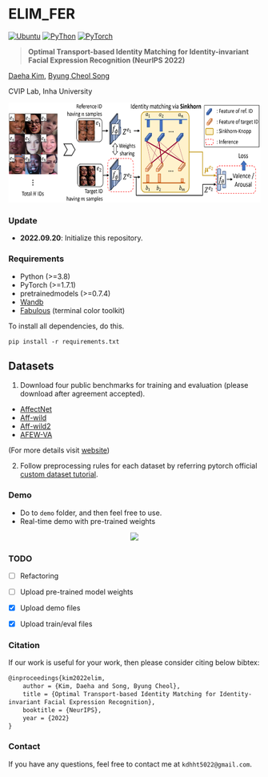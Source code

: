 # ELIM_FER

<a href="https://releases.ubuntu.com/16.04/"><img alt="Ubuntu" src="https://img.shields.io/badge/Ubuntu-16.04-green"></a>
<a href="https://www.python.org/downloads/release/python-370/"><img alt="PyThon" src="https://img.shields.io/badge/Python-v3.8-blue"></a>
<a href="https://pytorch.org/get-started/locally/"><img alt="PyTorch" src="https://img.shields.io/badge/PyTorch-ee4c2c?logo=pytorch&logoColor=white"></a>

> **Optimal Transport-based Identity Matching for Identity-invariant Facial Expression Recognition (NeurIPS 2022)**<br>

[Daeha Kim](https://scholar.google.co.kr/citations?user=PVt7f0YAAAAJ&hl=ko), [Byung Cheol Song](https://scholar.google.co.kr/citations?user=yo-cOtMAAAAJ&hl=ko)

CVIP Lab, Inha University

<p align="center">
<img src="https://github.com/kdhht2334/ELIM_FER/blob/main/pics/main.png" height="200", width="3000"/>
</p>

### Update

- __2022.09.20__: Initialize this repository.


### Requirements

- Python (>=3.8)
- PyTorch (>=1.7.1)
- pretrainedmodels (>=0.7.4)
- [Wandb](https://wandb.ai/)
- [Fabulous](https://github.com/jart/fabulous) (terminal color toolkit)

To install all dependencies, do this.

```
pip install -r requirements.txt
```

## Datasets

1. Download four public benchmarks for training and evaluation (please download after agreement accepted).

  - [AffectNet](http://mohammadmahoor.com/affectnet/)
  - [Aff-wild](https://ibug.doc.ic.ac.uk/resources/first-affect-wild-challenge/) 
  - [Aff-wild2](https://ibug.doc.ic.ac.uk/resources/aff-wild2/)
  - [AFEW-VA](https://ibug.doc.ic.ac.uk/resources/afew-va-database/)
 
 (For more details visit [website](https://ibug.doc.ic.ac.uk/))

2. Follow preprocessing rules for each dataset by referring pytorch official [custom dataset tutorial](https://pytorch.org/tutorials/beginner/data_loading_tutorial.html).


### Demo

- Do to `demo` folder, and then feel free to use.
- Real-time demo with pre-trained weights
<p align="center">
<img src="https://github.com/kdhht2334/ELIM_FER/blob/main/demo/demo_vid.gif" height="320"/>
</p>


### TODO
- [ ] Refactoring
- [ ] Upload pre-trained model weights
- [x] Upload demo files
- [x] Upload train/eval files



### Citation

If our work is useful for your work, then please consider citing below bibtex:


	@inproceedings{kim2022elim,
    	author = {Kim, Daeha and Song, Byung Cheol},
        title = {Optimal Transport-based Identity Matching for Identity-invariant Facial Expression Recognition},
        booktitle = {NeurIPS},
        year = {2022}
    }


### Contact
If you have any questions, feel free to contact me at `kdhht5022@gmail.com`.


